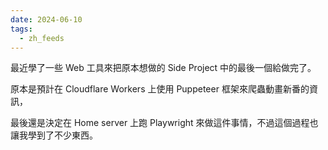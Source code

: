 ```yaml
---
date: 2024-06-10
tags:
  - zh_feeds
---
```

最近學了一些 Web 工具來把原本想做的 Side Project 中的最後一個給做完了。

原本是預計在 Cloudflare Workers 上使用 Puppeteer 框架來爬蟲動畫新番的資訊，

最後還是決定在 Home server 上跑 Playwright 來做這件事情，不過這個過程也讓我學到了不少東西。
